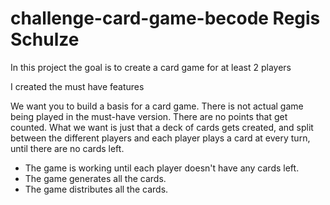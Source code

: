 # challenge-card-game-becode Regis Schulze

In this project the goal is to create a card game for at least 2 players

I created the must have features


We want you to build a basis for a card game. There is not actual game being played in the must-have version. There are no points that get counted.
What we want is just that a deck of cards gets created, and split between the different players and each player plays a card at every turn, until there are no cards left.

- The game is working until each player doesn't have any cards left.
- The game generates all the cards.
- The game distributes all the cards.
